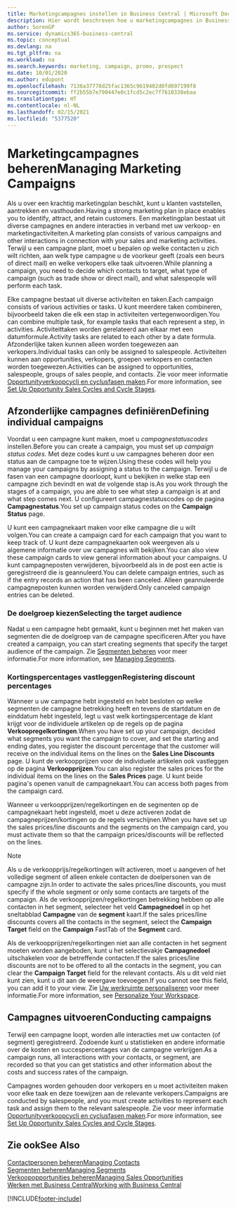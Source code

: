 ```yaml
---
title: Marketingcampagnes instellen in Business Central | Microsoft Docs
description: Hier wordt beschreven hoe u marketingcampagnes in Business Central instelt en uitvoert om prospects te vinden en aan te trekken en klanten vast te houden.
author: SorenGP
ms.service: dynamics365-business-central
ms.topic: conceptual
ms.devlang: na
ms.tgt_pltfrm: na
ms.workload: na
ms.search.keywords: marketing, campaign, promo, prospect
ms.date: 10/01/2020
ms.author: edupont
ms.openlocfilehash: 7136a37778d25fac1365c9619402d0fd697199f8
ms.sourcegitcommit: ff2b55b7e790447e0c1fcd5c2ec7f7610338ebaa
ms.translationtype: HT
ms.contentlocale: nl-NL
ms.lasthandoff: 02/15/2021
ms.locfileid: "5377520"
---
```

# <a name="managing-marketing-campaigns"></a><span data-ttu-id="9a75b-103">Marketingcampagnes beheren</span><span class="sxs-lookup"><span data-stu-id="9a75b-103">Managing Marketing Campaigns</span></span>
<span data-ttu-id="9a75b-104">Als u over een krachtig marketingplan beschikt, kunt u klanten vaststellen, aantrekken en vasthouden.</span><span class="sxs-lookup"><span data-stu-id="9a75b-104">Having a strong marketing plan in place enables you to identify, attract, and retain customers.</span></span> <span data-ttu-id="9a75b-105">Een marketingplan bestaat uit diverse campagnes en andere interacties in verband met uw verkoop- en marketingactiviteiten.</span><span class="sxs-lookup"><span data-stu-id="9a75b-105">A marketing plan consists of various campaigns and other interactions in connection with your sales and marketing activities.</span></span> <span data-ttu-id="9a75b-106">Terwijl u een campagne plant, moet u bepalen op welke contacten u zich wilt richten, aan welk type campagne u de voorkeur geeft (zoals een beurs of direct mail) en welke verkopers elke taak uitvoeren.</span><span class="sxs-lookup"><span data-stu-id="9a75b-106">While planning a campaign, you need to decide which contacts to target, what type of campaign (such as trade show or direct mail), and what salespeople will perform each task.</span></span>

<span data-ttu-id="9a75b-107">Elke campagne bestaat uit diverse activiteiten en taken.</span><span class="sxs-lookup"><span data-stu-id="9a75b-107">Each campaign consists of various activities or tasks.</span></span> <span data-ttu-id="9a75b-108">U kunt meerdere taken combineren, bijvoorbeeld taken die elk een stap in activiteiten vertegenwoordigen.</span><span class="sxs-lookup"><span data-stu-id="9a75b-108">You can combine multiple task, for example tasks that each represent a step, in activities.</span></span> <span data-ttu-id="9a75b-109">Activiteittaken worden gerelateerd aan elkaar met een datumformule.</span><span class="sxs-lookup"><span data-stu-id="9a75b-109">Activity tasks are related to each other by a date formula.</span></span> <span data-ttu-id="9a75b-110">Afzonderlijke taken kunnen alleen worden toegewezen aan verkopers.</span><span class="sxs-lookup"><span data-stu-id="9a75b-110">Individual tasks can only be assigned to salespeople.</span></span> <span data-ttu-id="9a75b-111">Activiteiten kunnen aan opportunities, verkopers, groepen verkopers en contacten worden toegewezen.</span><span class="sxs-lookup"><span data-stu-id="9a75b-111">Activities can be assigned to opportunities, salespeople, groups of sales people, and contacts.</span></span> <span data-ttu-id="9a75b-112">Zie voor meer informatie [Opportunityverkoopcycli en cyclusfasen maken](marketing-how-setup-opportunity-sales-cycles-stages.md).</span><span class="sxs-lookup"><span data-stu-id="9a75b-112">For more information, see [Set Up Opportunity Sales Cycles and Cycle Stages](marketing-how-setup-opportunity-sales-cycles-stages.md).</span></span>

## <a name="defining-individual-campaigns"></a><span data-ttu-id="9a75b-113">Afzonderlijke campagnes definiëren</span><span class="sxs-lookup"><span data-stu-id="9a75b-113">Defining individual campaigns</span></span>
<span data-ttu-id="9a75b-114">Voordat u een campagne kunt maken, moet u *campagnestatuscodes* instellen.</span><span class="sxs-lookup"><span data-stu-id="9a75b-114">Before you can create a campaign, you must set up *campaign status codes*.</span></span> <span data-ttu-id="9a75b-115">Met deze codes kunt u uw campagnes beheren door een status aan de campagne toe te wijzen.</span><span class="sxs-lookup"><span data-stu-id="9a75b-115">Using these codes will help you manage your campaigns by assigning a status to the campaign.</span></span> <span data-ttu-id="9a75b-116">Terwijl u de fasen van een campagne doorloopt, kunt u bekijken in welke stap een campagne zich bevindt en wat de volgende stap is.</span><span class="sxs-lookup"><span data-stu-id="9a75b-116">As you work through the stages of a campaign, you are able to see what step a campaign is at and what step comes next.</span></span> <span data-ttu-id="9a75b-117">U configureert campagnestatuscodes op de pagina **Campagnestatus**.</span><span class="sxs-lookup"><span data-stu-id="9a75b-117">You set up campaign status codes on the **Campaign Status** page.</span></span>

<span data-ttu-id="9a75b-118">U kunt een campagnekaart maken voor elke campagne die u wilt volgen.</span><span class="sxs-lookup"><span data-stu-id="9a75b-118">You can create a campaign card for each campaign that you want to keep track of.</span></span> <span data-ttu-id="9a75b-119">U kunt deze campagnekaarten ook weergeven als u algemene informatie over uw campagnes wilt bekijken.</span><span class="sxs-lookup"><span data-stu-id="9a75b-119">You can also view these campaign cards to view general information about your campaigns.</span></span>
<span data-ttu-id="9a75b-120">U kunt campagneposten verwijderen, bijvoorbeeld als in de post een actie is geregistreerd die is geannuleerd.</span><span class="sxs-lookup"><span data-stu-id="9a75b-120">You can delete campaign entries, such as if the entry records an action that has been canceled.</span></span> <span data-ttu-id="9a75b-121">Alleen geannuleerde campagneposten kunnen worden verwijderd.</span><span class="sxs-lookup"><span data-stu-id="9a75b-121">Only canceled campaign entries can be deleted.</span></span>

### <a name="selecting-the-target-audience"></a><span data-ttu-id="9a75b-122">De doelgroep kiezen</span><span class="sxs-lookup"><span data-stu-id="9a75b-122">Selecting the target audience</span></span>
<span data-ttu-id="9a75b-123">Nadat u een campagne hebt gemaakt, kunt u beginnen met het maken van segmenten die de doelgroep van de campagne specificeren.</span><span class="sxs-lookup"><span data-stu-id="9a75b-123">After you have created a campaign, you can start creating segments that specify the target audience of the campaign.</span></span> <span data-ttu-id="9a75b-124">Zie [Segmenten beheren](marketing-segments.md) voor meer informatie.</span><span class="sxs-lookup"><span data-stu-id="9a75b-124">For more information, see [Managing Segments](marketing-segments.md).</span></span>

### <a name="registering-discount-percentages"></a><span data-ttu-id="9a75b-125">Kortingspercentages vastleggen</span><span class="sxs-lookup"><span data-stu-id="9a75b-125">Registering discount percentages</span></span>
<span data-ttu-id="9a75b-126">Wanneer u uw campagne hebt ingesteld en hebt besloten op welke segmenten de campagne betrekking heeft en tevens de startdatum en de einddatum hebt ingesteld, legt u vast welk kortingspercentage de klant krijgt voor de individuele artikelen op de regels op de pagina **Verkoopregelkortingen**.</span><span class="sxs-lookup"><span data-stu-id="9a75b-126">When you have set up your campaign, decided what segments you want the campaign to cover, and set the starting and ending dates, you register the discount percentage that the customer will receive on the individual items on the lines on the **Sales Line Discounts** page.</span></span> <span data-ttu-id="9a75b-127">U kunt de verkoopprijzen voor de individuele artikelen ook vastleggen op de pagina **Verkoopprijzen**.</span><span class="sxs-lookup"><span data-stu-id="9a75b-127">You can also register the sales prices for the individual items on the lines on the **Sales Prices** page.</span></span> <span data-ttu-id="9a75b-128">U kunt beide pagina's openen vanuit de campagnekaart.</span><span class="sxs-lookup"><span data-stu-id="9a75b-128">You can access both pages from the campaign card.</span></span>

 <span data-ttu-id="9a75b-129">Wanneer u verkoopprijzen/regelkortingen en de segmenten op de campagnekaart hebt ingesteld, moet u deze activeren zodat de campagneprijzen/kortingen op de regels verschijnen.</span><span class="sxs-lookup"><span data-stu-id="9a75b-129">When you have set up the sales prices/line discounts and the segments on the campaign card, you must activate them so that the campaign prices/discounts will be reflected on the lines.</span></span>

> [!NOTE]  
>   <span data-ttu-id="9a75b-130">Als u de verkoopprijs/regelkortingen wilt activeren, moet u aangeven of het volledige segment of alleen enkele contacten de doelpersonen van de campagne zijn.</span><span class="sxs-lookup"><span data-stu-id="9a75b-130">In order to activate the sales prices/line discounts, you must specify if the whole segment or only some contacts are targets of the campaign.</span></span> <span data-ttu-id="9a75b-131">Als de verkoopprijzen/regelkortingen betrekking hebben op alle contacten in het segment, selecteer het veld **Campagnedoel** in op het sneltabblad **Campagne** van de **segment** kaart.</span><span class="sxs-lookup"><span data-stu-id="9a75b-131">If the sales prices/line discounts covers all the contacts in the segment, select the **Campaign Target** field on the **Campaign** FastTab of the **Segment** card.</span></span>

<span data-ttu-id="9a75b-132">Als de verkoopprijzen/regelkortingen niet aan alle contacten in het segment moeten worden aangeboden, kunt u het selectievakje **Campagnedoel** uitschakelen voor de betreffende contacten.</span><span class="sxs-lookup"><span data-stu-id="9a75b-132">If the sales prices/line discounts are not to be offered to all the contacts in the segment, you can clear the **Campaign Target** field for the relevant contacts.</span></span> <span data-ttu-id="9a75b-133">Als u dit veld niet kunt zien, kunt u dit aan de weergave toevoegen.</span><span class="sxs-lookup"><span data-stu-id="9a75b-133">If you cannot see this field, you can add it to your view.</span></span> <span data-ttu-id="9a75b-134">Zie [Uw werkruimte personaliseren](ui-personalization-user.md) voor meer informatie.</span><span class="sxs-lookup"><span data-stu-id="9a75b-134">For more information, see [Personalize Your Workspace](ui-personalization-user.md).</span></span>

## <a name="conducting-campaigns"></a><span data-ttu-id="9a75b-135">Campagnes uitvoeren</span><span class="sxs-lookup"><span data-stu-id="9a75b-135">Conducting campaigns</span></span>
<span data-ttu-id="9a75b-136">Terwijl een campagne loopt, worden alle interacties met uw contacten (of segment) geregistreerd. Zodoende kunt u statistieken en andere informatie over de kosten en succespercentages van de campagne verkrijgen.</span><span class="sxs-lookup"><span data-stu-id="9a75b-136">As a campaign runs, all interactions with your contacts, or segment, are recorded so that you can get statistics and other information about the costs and success rates of the campaign.</span></span>

<span data-ttu-id="9a75b-137">Campagnes worden gehouden door verkopers en u moet activiteiten maken voor elke taak en deze toewijzen aan de relevante verkopers.</span><span class="sxs-lookup"><span data-stu-id="9a75b-137">Campaigns are conducted by salespeople, and you must create activities to represent each task and assign them to the relevant salespeople.</span></span> <span data-ttu-id="9a75b-138">Zie voor meer informatie [Opportunityverkoopcycli en cyclusfasen maken](marketing-how-setup-opportunity-sales-cycles-stages.md).</span><span class="sxs-lookup"><span data-stu-id="9a75b-138">For more information, see [Set Up Opportunity Sales Cycles and Cycle Stages](marketing-how-setup-opportunity-sales-cycles-stages.md).</span></span>

## <a name="see-also"></a><span data-ttu-id="9a75b-139">Zie ook</span><span class="sxs-lookup"><span data-stu-id="9a75b-139">See Also</span></span>
[<span data-ttu-id="9a75b-140">Contactpersonen beheren</span><span class="sxs-lookup"><span data-stu-id="9a75b-140">Managing Contacts</span></span>](marketing-contacts.md)  
[<span data-ttu-id="9a75b-141">Segmenten beheren</span><span class="sxs-lookup"><span data-stu-id="9a75b-141">Managing Segments</span></span>](marketing-segments.md)  
[<span data-ttu-id="9a75b-142">Verkoopopportunities beheren</span><span class="sxs-lookup"><span data-stu-id="9a75b-142">Managing Sales Opportunities</span></span>](marketing-manage-sales-opportunities.md)  
[<span data-ttu-id="9a75b-143">Werken met Business Central</span><span class="sxs-lookup"><span data-stu-id="9a75b-143">Working with Business Central</span></span>](ui-work-product.md)  


[!INCLUDE[footer-include](includes/footer-banner.md)]